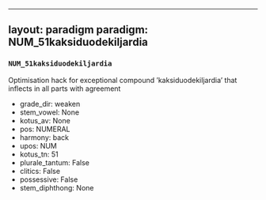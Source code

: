 
---
layout: paradigm
paradigm: NUM_51kaksiduodekiljardia
---
### ` NUM_51kaksiduodekiljardia `

Optimisation hack for exceptional compound ’kaksiduodekiljardia’ that inflects in all parts with agreement
* grade_dir: weaken
* stem_vowel: None
* kotus_av: None
* pos: NUMERAL
* harmony: back
* upos: NUM
* kotus_tn: 51
* plurale_tantum: False
* clitics: False
* possessive: False
* stem_diphthong: None
